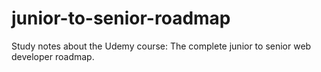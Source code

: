 # junior-to-senior-roadmap
Study notes about the Udemy course: The complete junior to senior web developer roadmap.
